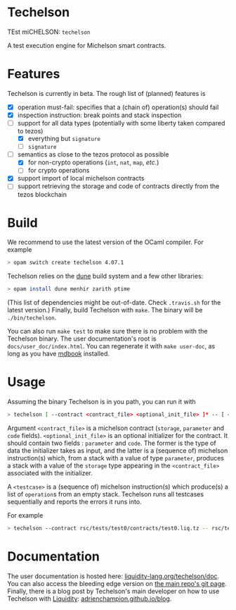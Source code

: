 # Techelson

TEst miCHELSON: `techelson`

A test execution engine for Michelson smart contracts.

# Features

Techelson is currently in beta. The rough list of (planned) features is

- [x] operation must-fail: specifies that a (chain of) operation(s) should fail
- [x] inspection instruction: break points and stack inspection
- [ ] support for all data types (potentially with some liberty taken compared to tezos)
    - [x] everything but `signature`
    - [ ] `signature`
- [ ] semantics as close to the tezos protocol as possible
    - [x] for non-crypto operations (`int`, `nat`, `map`, *etc.*)
    - [ ] for crypto operations
- [x] support import of local michelson contracts
- [ ] support retrieving the storage and code of contracts directly from the tezos blockchain

# Build

We recommend to use the latest version of the OCaml compiler. For example

```bash
> opam switch create techelson 4.07.1
```

Techelson relies on the [dune] build system and a few other libraries:

```bash
> opam install dune menhir zarith ptime
```

(This list of dependencies might be out-of-date. Check `.travis.sh` for the latest version.) Finally, build Techelson with `make`. The binary will be `./bin/techelson`.

You can also run `make test` to make sure there is no problem with the Techelson binary. The user documentation's root is `docs/user_doc/index.html`. You can regenerate it with `make user-doc`, as long as you have [mdbook] installed.

# Usage

Assuming the binary Techelson is in you path, you can run it with

```bash
> techelson [ --contract <contract_file> <optional_init_file> ]* -- [ <testcase> ]*
```

Argument `<contract_file>` is a michelson contract (`storage`, `parameter` and `code` fields). `<optional_init_file>` is an optional initializer for the contract. It should contain two fields : `parameter` and `code`. The former is the type of data the initializer takes as input, and the latter is a (sequence of) michelson instruction(s) which, from a stack with a value of type `parameter`, produces a stack with a value of the `storage` type appearing in the `<contract_file>` associated with the initializer.

A `<testcase>` is a (sequence of) michelson instruction(s) which produce(s) a list of `operation`s from an empty stack. Techelson runs all testcases sequentially and reports the errors it runs into.

For example

```bash
> techelson --contract rsc/tests/test0/contracts/test0.liq.tz -- rsc/tests/test0/okay/Test0Test1.techel
```

# Documentation

The user documentation is hosted here: [liquidity-lang.org/techelson/doc]. You can also access the bleeding edge version on [the main repo's git page]. Finally, there is a blog post by Techelson's main developer on how to use Techelson with [Liquidity]: [adrienchampion.github.io/blog].

[dune]: https://github.com/ocaml/dune (Dune project manager's Github page)
[mdbook]: https://github.com/rust-lang-nursery/mdBook (Mdbook's github repository)
[liquidity-lang.org/techelson/doc]: http://www.liquidity-lang.org/techelson/doc (Techelson's user documentation)
[Liquidity]: http://www.liquidity-lang.org/ (Liquidity's official page)
[adrienchampion.github.io/blog]: https://adrienchampion.github.io/blog/tezos/techelson/with_liquidity/index.html (Using techelson with Liquidity)
[the main repo's git page]: https://ocamlpro.github.io/techelson/user_doc (Techelson's user documentation)